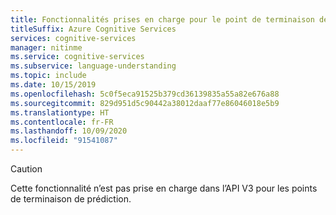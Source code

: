 ```yaml
---
title: Fonctionnalités prises en charge pour le point de terminaison de prédiction V2, mais non prises en charge pour le point de terminaison de prédiction V3
titleSuffix: Azure Cognitive Services
services: cognitive-services
manager: nitinme
ms.service: cognitive-services
ms.subservice: language-understanding
ms.topic: include
ms.date: 10/15/2019
ms.openlocfilehash: 5c0f5eca91525b379cd36139835a55a82e676a88
ms.sourcegitcommit: 829d951d5c90442a38012daaf77e86046018e5b9
ms.translationtype: HT
ms.contentlocale: fr-FR
ms.lasthandoff: 10/09/2020
ms.locfileid: "91541087"
---
```

> [!Caution]
> Cette fonctionnalité n’est pas prise en charge dans l’API V3 pour les points de terminaison de prédiction. 